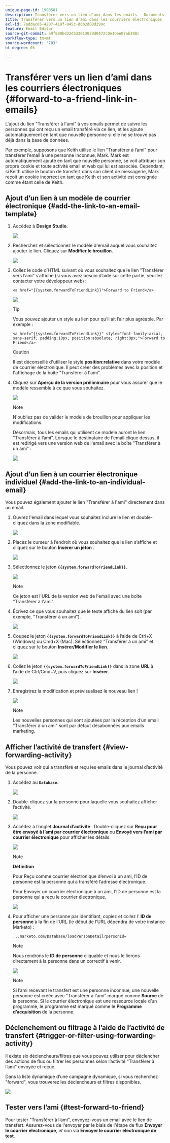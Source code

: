 ```yaml
---
unique-page-id: 1900581
description: Transférer vers un lien d’ami dans les emails - Documents Marketo - Documentation du produit
title: Transférer vers un lien d’ami dans les courriers électroniques
exl-id: 7addac65-4207-419f-845c-d6b2d08d299c
feature: Email Editor
source-git-commit: a9f880bd32d533613020d0472c0e1bee07ab388c
workflow-type: tm+mt
source-wordcount: '703'
ht-degree: 0%

---
```


# Transférer vers un lien d’ami dans les courriers électroniques {#forward-to-a-friend-link-in-emails}

L&#39;ajout du lien &quot;Transférer à l&#39;ami&quot; à vos emails permet de suivre les personnes qui ont reçu un email transféré via ce lien, et les ajoute automatiquement en tant que nouvelle personne si elle ne se trouve pas déjà dans la base de données.

Par exemple, supposons que Keith utilise le lien &quot;Transférer à l’ami&quot; pour transférer l’email à une personne inconnue, Mark. Mark est automatiquement ajouté en tant que nouvelle personne, se voit attribuer son propre cookie et toute activité email et web qui lui est associée. Cependant, si Keith utilise le bouton de transfert dans son client de messagerie, Mark reçoit un cookie incorrect en tant que Keith et son activité est consignée comme étant celle de Keith.

## Ajout d’un lien à un modèle de courrier électronique {#add-the-link-to-an-email-template}

1. Accédez à **Design Studio**.

   ![](assets/one-8.png)

1. Recherchez et sélectionnez le modèle d&#39;email auquel vous souhaitez ajouter le lien. Cliquez sur **Modifier le brouillon**.

   ![](assets/two-7.png)

1. Collez le code d’HTML suivant où vous souhaitez que le lien &quot;Transférer vers l’ami&quot; s’affiche (si vous avez besoin d’aide sur cette partie, veuillez contacter votre développeur web) :

   `<a href="{{system.forwardToFriendLink}}">Forward to Friend</a>`

   ![](assets/three-7.png)

   >[!TIP]
   >
   >
   >Vous pouvez ajouter un style au lien pour qu’il ait l’air plus agréable. Par exemple :
   >
   >`<a href="{{system.forwardToFriendLink}}" style="font-family:arial, sans-serif; padding:10px; position:absolute; right:0px;">Forward to Friend</a>`

   >[!CAUTION]
   >
   >Il est déconseillé d&#39;utiliser le style **position:relative** dans votre modèle de courrier électronique. Il peut créer des problèmes avec la position et l&#39;affichage de la boîte &quot;Transférer à l&#39;ami&quot;.

1. Cliquez sur **Aperçu de la version préliminaire** pour vous assurer que le modèle ressemble à ce que vous souhaitez.

   ![](assets/four-5.png)

   >[!NOTE]
   >
   >N&#39;oubliez pas de valider le modèle de brouillon pour appliquer les modifications.

   Désormais, tous les emails qui utilisent ce modèle auront le lien &quot;Transférer à l’ami&quot;. Lorsque le destinataire de l&#39;email clique dessus, il est redirigé vers une version web de l&#39;email avec la boîte &quot;Transférer à un ami&quot; :

   ![](assets/f2afbox.png)

## Ajout d’un lien à un courrier électronique individuel {#add-the-link-to-an-individual-email}

Vous pouvez également ajouter le lien &quot;Transférer à l&#39;ami&quot; directement dans un email.

1. Ouvrez l&#39;email dans lequel vous souhaitez inclure le lien et double-cliquez dans la zone modifiable.

   ![](assets/five-4.png)

1. Placez le curseur à l’endroit où vous souhaitez que le lien s’affiche et cliquez sur le bouton **Insérer un jeton** .

   ![](assets/six-2.png)

1. Sélectionnez le jeton **`{{system.forwardToFriendLink}}`**.

   ![](assets/seven-1.png)

   >[!NOTE]
   >
   >Ce jeton est l&#39;URL de la version web de l&#39;email avec une boîte &quot;Transférer à l&#39;ami&quot;.

1. Écrivez ce que vous souhaitez que le texte affiché du lien soit (par exemple, &quot;Transférer à un ami&quot;).

   ![](assets/seven-1.png)

1. Coupez le jeton **`{{system.forwardToFriendLink}}`** à l’aide de Ctrl+X (Windows) ou Cmd+X (Mac). Sélectionnez &quot;Transférer à un ami&quot; et cliquez sur le bouton **Insérer/Modifier le lien**.

   ![](assets/eight-1.png)

1. Collez le jeton **`{{system.forwardToFriendLink}}`** dans la zone **URL** à l’aide de Ctrl/Cmd+V, puis cliquez sur **Insérer**.

   ![](assets/nine.png)

1. Enregistrez la modification et prévisualisez le nouveau lien !

   ![](assets/ten-1.png)

   >[!NOTE]
   >
   >Les nouvelles personnes qui sont ajoutées par la réception d’un email &quot;Transférer à un ami&quot; sont par défaut désabonnées aux emails marketing.

## Afficher l’activité de transfert {#view-forwarding-activity}

Vous pouvez voir qui a transféré et reçu les emails dans le journal d’activité de la personne.

1. Accédez au **`Database`**.

   ![](assets/db.png)

1. Double-cliquez sur la personne pour laquelle vous souhaitez afficher l’activité.

   ![](assets/fourteen.png)

1. Accédez à l’onglet **Journal d’activité** . Double-cliquez sur **Reçu pour être envoyé à l’ami par courrier électronique** ou **Envoyé vers l’ami par courrier électronique** pour afficher les détails.

   ![](assets/fifteen.png)

   >[!NOTE]
   >
   >**Définition**
   >
   >Pour Reçu comme courrier électronique d’envoi à un ami, l’ID de personne est la personne qui a transféré l’adresse électronique.
   >
   >Pour Envoyer un courrier électronique à un ami, l’ID de personne est la personne qui a reçu le courrier électronique.

   ![](assets/sixteen.png)

1. Pour afficher une personne par identifiant, copiez et collez l’ **ID de personne** à la fin de l’URL (le début de l’URL dépendra de votre instance Marketo) :

   `...marketo.com/Database/loadPersonDetail?personId=`

   >[!NOTE]
   >
   >Nous rendrons le **ID de personne** cliquable et nous le lierons directement à la personne dans un correctif à venir.

   ![](assets/seventeen.png)

   >[!NOTE]
   >
   >Si l’ami recevant le transfert est une personne inconnue, une nouvelle personne est créée avec &quot;Transférer à l’ami&quot; marqué comme **Source** de la personne.
   >Si le courrier électronique est une ressource locale d’un programme, le programme est marqué comme le **Programme d’acquisition** de la personne.

## Déclenchement ou filtrage à l’aide de l’activité de transfert {#trigger-or-filter-using-forwarding-activity}

Il existe six déclencheurs/filtres que vous pouvez utiliser pour déclencher des actions de flux ou filtrer les personnes selon l’activité &quot;Transférer à l’ami&quot; envoyée et reçue.

Dans la liste dynamique d’une campagne dynamique, si vous recherchez &quot;forward&quot;, vous trouverez les déclencheurs et filtres disponibles.

![](assets/nineteen.png)

## Tester vers l’ami {#test-forward-to-friend}

Pour tester &quot;Transférer à l’ami&quot;, envoyez-vous un email avec le lien de transfert. Assurez-vous de l&#39;envoyer par le biais de l&#39;étape de flux **Envoyer le courrier électronique**, *et non* via **Envoyer le courrier électronique de test**.
